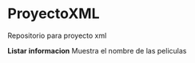 # ProyectoXML
Repositorio para proyecto xml

**Listar informacion** 
Muestra el nombre de las peliculas
